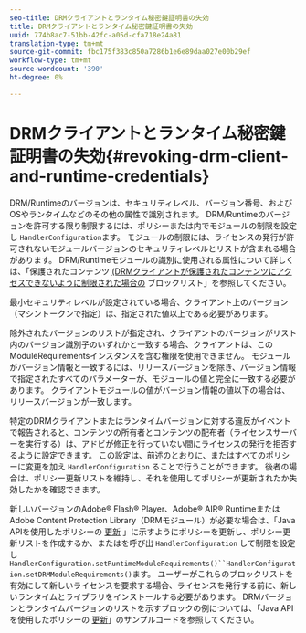```yaml
---
seo-title: DRMクライアントとランタイム秘密鍵証明書の失効
title: DRMクライアントとランタイム秘密鍵証明書の失効
uuid: 774b8ac7-51bb-42fc-a05d-cfa718e24a81
translation-type: tm+mt
source-git-commit: fbc175f383c850a7286b1e6e89daa027e00b29ef
workflow-type: tm+mt
source-wordcount: '390'
ht-degree: 0%

---
```



# DRMクライアントとランタイム秘密鍵証明書の失効{#revoking-drm-client-and-runtime-credentials}

DRM/Runtimeのバージョンは、セキュリティレベル、バージョン番号、およびOSやランタイムなどのその他の属性で識別されます。 DRM/Runtimeのバージョンを許可する限り制限するには、ポリシーまたは内でモジュールの制限を設定し `HandlerConfiguration`ます。 モジュールの制限には、ライセンスの発行が許可されないモジュールバージョンのセキュリティレベルとリストが含まれる場合があります。 DRM/Runtimeモジュールの識別に使用される属性について詳しくは、「保護されたコンテンツ [(DRMクライアントが保護されたコンテンツにアクセスできないように制限された場合の](../../aaxs-protecting-content/content-introduction/content-usage-rules/content-runtime-application-restrictions/content-blocklist-drm-clients.md) ブロックリスト」を参照してください。

最小セキュリティレベルが設定されている場合、クライアント上のバージョン（マシントークンで指定）は、指定された値以上である必要があります。

除外されたバージョンのリストが指定され、クライアントのバージョンがリスト内のバージョン識別子のいずれかと一致する場合、クライアントは、このModuleRequirementsインスタンスを含む権限を使用できません。 モジュールがバージョン情報と一致するには、リリースバージョンを除き、バージョン情報で指定されたすべてのパラメーターが、モジュールの値と完全に一致する必要があります。 クライアントモジュールの値がバージョン情報の値以下の場合は、リリースバージョンが一致します。

特定のDRMクライアントまたはランタイムバージョンに対する違反がイベントで報告されると、コンテンツの所有者とコンテンツの配布者（ライセンスサーバーを実行する）は、アドビが修正を行っていない間にライセンスの発行を拒否するように設定できます。 この設定は、前述のとおりに、またはすべてのポリシーに変更を加え `HandlerConfiguration` ることで行うことができます。 後者の場合は、ポリシー更新リストを維持し、それを使用してポリシーが更新されたか失効したかを確認できます。

新しいバージョンのAdobe® Flash® Player、Adobe® AIR® RuntimeまたはAdobe Content Protection Library（DRMモジュール）が必要な場合は、「Java APIを使用したポリシーの [更新](../../aaxs-protecting-content/content-working-with-policies/content-updating-policy-using-java-api.md) 」に示すようにポリシーを更新し、ポリシー更新リストを作成するか、またはを呼び出 `HandlerConfiguration` して制限を設定し `HandlerConfiguration.setRuntimeModuleRequirements()``HandlerConfiguration.setDRMModuleRequirements()`ます。 ユーザーがこれらのブロックリストを有効にして新しいライセンスを要求する場合、ライセンスを発行する前に、新しいランタイムとライブラリをインストールする必要があります。 DRMバージョンとランタイムバージョンのリストを示すブロックの例については、「Java APIを使用したポリシーの [更新](../../aaxs-protecting-content/content-working-with-policies/content-updating-policy-using-java-api.md)」のサンプルコードを参照してください。
